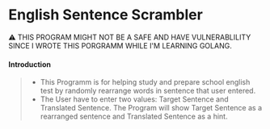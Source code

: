  English Sentence Scrambler
=========================

 ⚠ THIS PROGRAM MIGHT NOT BE A SAFE AND HAVE VULNERABLILITY SINCE I WROTE THIS PORGRAMM WHILE I'M LEARNING GOLANG.

#### Introduction
> + This Programm is for helping study and prepare school english test by randomly rearrange words in sentence that user entered.
> + The User have to enter two values: Target Sentence and Translated Sentence. The Program will show Target Sentence as a rearranged sentence and Translated Sentence as a hint.
